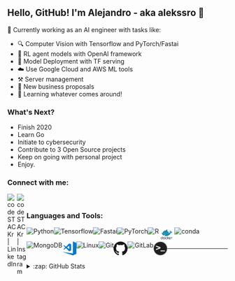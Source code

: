 ## Hello, GitHub! I'm Alejandro - aka alekssro 👋

💼 Currently working as an AI engineer with tasks like:

- 🔍 Computer Vision with Tensorflow and PyTorch/Fastai
- 🤖 RL agent models with OpenAI framework
- 🔮 Model Deployment with TF serving
- ☁️ Use Google Cloud and AWS ML tools
- ⚒ Server management
- 🧪 New business proposals
- 🔬 Learning whatever comes around!

### What's Next?

- Finish 2020
- Learn Go
- Initiate to cybersecurity
- Contribute to 3 Open Source projects
- Keep on going with personal project
- Enjoy.



### Connect with me:

[<img align="left" alt="codeSTACKr | LinkedIn" width="22px" src="https://cdn.jsdelivr.net/npm/simple-icons@v3/icons/linkedin.svg" />][linkedin]
[<img align="left" alt="codeSTACKr | Instagram" width="22px" src="https://cdn.jsdelivr.net/npm/simple-icons@v3/icons/instagram.svg" />][instagram]

<br />

### Languages and Tools:

[<img align="left" alt="Python" height="32px" src="https://upload.wikimedia.org/wikipedia/commons/thumb/c/c3/Python-logo-notext.svg/1200px-Python-logo-notext.svg.png" />][pythonbestpractices]
[<img align="left" alt="Tensorflow" height="32px" src="https://upload.wikimedia.org/wikipedia/commons/thumb/2/2d/Tensorflow_logo.svg/1200px-Tensorflow_logo.svg.png" />][tensorflow]
[<img align="left" alt="Fastai" height="32px" src="https://www.fast.ai/images/Fast.ai.png" />][fastai]
[<img align="left" alt="PyTorch" height="32px" src="https://upload.wikimedia.org/wikipedia/commons/thumb/1/10/PyTorch_logo_icon.svg/1200px-PyTorch_logo_icon.svg.png" />][pytorch]
[<img align="left" alt="R" height="32px" src="https://upload.wikimedia.org/wikipedia/commons/thumb/1/1b/R_logo.svg/1280px-R_logo.svg.png" />][rlang]
[<img align="left" alt="docker" height="32px" src="https://raw.githubusercontent.com/docker-library/docs/c350af05d3fac7b5c3f6327ac82fe4d990d8729c/docker/logo.png" />][docker]
[<img align="left" alt="conda" height="32px" src="https://avatars0.githubusercontent.com/u/6392739?s=400&v=4" />][conda]
[<img align="left" alt="MongoDB" height="32px" src="https://cdn.iconscout.com/icon/free/png-512/mongodb-3-1175138.png" />][mongodb]
[<img align="left" alt="Visual Studio Code" height="32px" src="https://raw.githubusercontent.com/github/explore/80688e429a7d4ef2fca1e82350fe8e3517d3494d/topics/visual-studio-code/visual-studio-code.png" />][vscode]
<img align="left" alt="Linux" height="32px" src="https://upload.wikimedia.org/wikipedia/commons/thumb/a/ab/Linux_Logo_in_Linux_Libertine_Font.svg/1200px-Linux_Logo_in_Linux_Libertine_Font.svg.png" />
<img align="left" alt="Git" height="32px" src="https://upload.wikimedia.org/wikipedia/commons/thumb/3/3f/Git_icon.svg/1024px-Git_icon.svg.png" />
<img align="left" alt="GitHub" height="32px" src="https://raw.githubusercontent.com/github/explore/78df643247d429f6cc873026c0622819ad797942/topics/github/github.png" />
<img align="left" alt="GitLab" height="32px" src="https://upload.wikimedia.org/wikipedia/commons/thumb/1/18/GitLab_Logo.svg/1200px-GitLab_Logo.svg.png" />
<img align="left" alt="Terminal" height="32px" src="https://raw.githubusercontent.com/github/explore/80688e429a7d4ef2fca1e82350fe8e3517d3494d/topics/terminal/terminal.png" />



<br />
<br />

---

<!-- Add Spotify Playing: https://github.com/codeSTACKr/spotify-now-playing/blob/master/SetUp.md -->
<!-- ### Spotify Playing 🎧

[<img src="https://now-playing-codestackr.vercel.app/api/spotify-playing" alt="alekssro Spotify Now Playing" width="350" />](https://open.spotify.com/user/alekssro) -->

<br />

<details>
  <summary>:zap: GitHub Stats</summary>
  
  <a href="https://github.com/anuraghazra/github-readme-stats">
    <img align="center" alt="GitHub Stats" src="https://github-readme-stats.codestackr.vercel.app/api?username=alekssro&show_icons=true&hide_border=true&theme=buefy"/>
    <img align="center" alt="GitHub Top Langs" src="https://github-readme-stats.vercel.app/api/top-langs/?username=alekssro&hide=html&langs_count=9&hide_border=true&layout=compact&theme=buefy">
  </a>

</details>

[instagram]: https://instagram.com/alekssro
[linkedin]: https://www.linkedin.com/in/alekssro/
[pythonbestpractices]: https://gist.github.com/sloria/7001839
[tensorflow]: https://www.tensorflow.org/
[mongodb]: https://www.mongodb.com/
[fastai]: https://docs.fast.ai/
[pytorch]: https://pytorch.org/
[rlang]: https://www.r-project.org/about.html
[docker]: https://www.docker.com/
[conda]: https://docs.conda.io/en/latest/
[vscode]: https://code.visualstudio.com/



